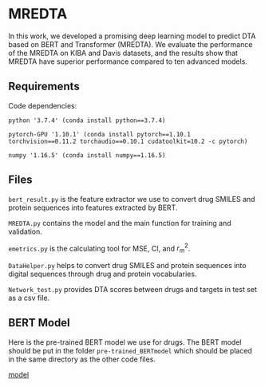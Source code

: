 # MREDTA
In this work, we developed a promising deep learning model to predict DTA based on BERT and Transformer (MREDTA). We evaluate the performance of the MREDTA on KIBA and Davis datasets, and the results show that MREDTA have superior performance compared to ten advanced models.

## Requirements
Code dependencies:

	python '3.7.4' (conda install python==3.7.4)
 
	pytorch-GPU '1.10.1' (conda install pytorch==1.10.1 torchvision==0.11.2 torchaudio==0.10.1 cudatoolkit=10.2 -c pytorch)
 
	numpy '1.16.5' (conda install numpy==1.16.5)


## Files
`bert_result.py` is the feature extractor we use to convert drug SMILES and protein sequences into features extracted by BERT.

`MREDTA.py` contains the model and the main function for training and validation.

`emetrics.py` is the calculating tool for MSE, CI, and $r_m^2$.

`DataHelper.py` helps to convert drug SMILES and protein sequences into digital sequences through drug and protein vocabularies.

`Network_test.py` provides DTA scores between drugs and targets in test set as a csv file.


## BERT Model

Here is the pre-trained BERT model we use for drugs. The BERT model should be put in the folder `pre-trained_BERTmodel` which should be placed in the same directory as the other code files.

[model](https://huggingface.co/dmis-lab/biobert-v1.1)  


